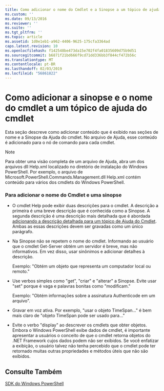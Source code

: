 ```yaml
---
title: Como adicionar o nome do Cmdlet e a Sinopse a um tópico de ajuda | Microsoft Docs
ms.custom: ''
ms.date: 09/13/2016
ms.reviewer: ''
ms.suite: ''
ms.tgt_pltfrm: ''
ms.topic: article
ms.assetid: 1d0e1eb1-a962-4406-9625-175cfa3364ad
caps.latest.revision: 10
ms.openlocfilehash: f142548be473da15e702f4fa01835609d75b9d51
ms.sourcegitcommit: b6871f21bd666f9cd71dd336bb3f844cf472b56c
ms.translationtype: MT
ms.contentlocale: pt-BR
ms.lasthandoff: 02/03/2019
ms.locfileid: "56861822"
---
```

# <a name="how-to-add-the-cmdlet-name-and-synopsis-to-a-cmdlet-help-topic"></a>Como adicionar a sinopse e o nome do cmdlet a um tópico de ajuda do cmdlet

Esta seção descreve como adicionar conteúdo que é exibido nas seções de nome e a Sinopse da Ajuda do cmdlet. No arquivo de Ajuda, esse conteúdo é adicionado para o nó de comando para cada cmdlet.

> [!NOTE]
> Para obter uma visão completa de um arquivo de Ajuda, abra um dos arquivos dll Help.xml localizado no diretório de instalação do Windows PowerShell. Por exemplo, o arquivo de Microsoft.PowerShell.Commands.Management.dll Help.xml contém conteúdo para vários dos cmdlets do Windows PowerShell.

### <a name="to-add-the-cmdlet-name-and-a-synopsis"></a>Para adicionar o nome do Cmdlet e uma sinopse

- O cmdlet Help pode exibir duas descrições para o cmdlet. A descrição a primeira é uma breve descrição que é conhecida como a Sinopse. A segunda descrição é uma descrição mais detalhada que é abordada [adicionando a descrição detalhada para um tópico de Ajuda do Cmdlet](./how-to-add-a-cmdlet-description.md). Ambas as essas descrições devem ser gravadas como um único parágrafo.

- Na Sinopse não se repetem o nome do cmdlet. Informando ao usuário que o cmdlet Get-Server obtém um servidor é breve, mas não informativos. Em vez disso, usar sinônimos e adicionar detalhes à descrição.

  Exemplo: "Obtém um objeto que representa um computador local ou remoto."

- Use verbos simples como "get", "criar" e "alterar" a Sinopse. Evite usar "set" porque é vaga e palavras bonitas como "modificam."

  Exemplo: "Obtém informações sobre a assinatura Authenticode em um arquivo".

- Gravar em voz ativa. Por exemplo, "usar o objeto TimeSpan..." é bem mais claro de "objeto TimeSpan pode ser usado para..."

- Evite o verbo "display" ao descrever os cmdlets que obter objetos. Embora o Windows PowerShell exibe dados de cmdlet, é importante apresentar a usuários o conceito de que o cmdlet retorna objetos do .NET Framework cujos dados podem não ser exibidos. Se você enfatizar a exibição, o usuário talvez não tenha percebido que o cmdlet pode ter retornado muitas outras propriedades e métodos úteis que não são exibidos.

## <a name="see-also"></a>Consulte Também

 [SDK do Windows PowerShell](../windows-powershell-reference.md)